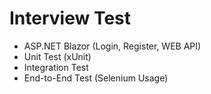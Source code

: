 # Interview Test
- ASP.NET Blazor (Login, Register, WEB API)
- Unit Test (xUnit)
- Integration Test
- End-to-End Test (Selenium Usage)
